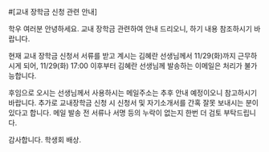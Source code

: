 ﻿#[교내 장학금 신청 관련 안내]

학우 여러분 안녕하세요.
교내 장학금 관련하여 안내 드리오니, 하기 내용 참조하시기 바랍니다.

현재 교내 장학금 신청서 서류를 받고 계시는 김혜란 선생님께서 11/29(화)까지 근무하시게 되어,
11/29(화) 17:00 이후부터 김혜란 선생님께 발송하는 이메일은 처리가 불가능합니다.

후임으로 오시는 선생님께서 사용하시는 메일주소는 추후 안내 예정이오니 참고하시기 바랍니다.
추가로 교내장학금 신청 시 신청서 및 자기소개서를 간혹 잘못 보내시는 분이 있다고 합니다.
메일 발송 전 서류나 서명 등의 누락이 없는지 한번 더 검토 부탁드립니다.

감사합니다.
학생회 배상.